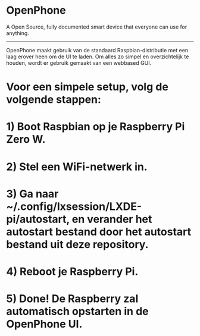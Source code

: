 # OpenPhone
A Open Source, fully documented smart device that everyone can use for anything.

******************************************************************************************************************************

OpenPhone maakt gebruik van de standaard Raspbian-distributie met een laag erover heen om de UI te laden. Om alles zo simpel en overzichtelijk te houden, wordt er gebruik gemaakt van een webbased GUI.

# Voor een simpele setup, volg de volgende stappen:

# 1) Boot Raspbian op je Raspberry Pi Zero W.
# 2) Stel een WiFi-netwerk in.
# 3) Ga naar ~/.config/lxsession/LXDE-pi/autostart, en verander het autostart bestand door het autostart bestand uit deze repository.
# 4) Reboot je Raspberry Pi. 
# 5) Done! De Raspberry zal automatisch opstarten in de OpenPhone UI.
